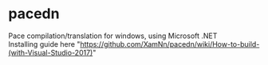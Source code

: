 # pacedn
Pace compilation/translation for windows, using Microsoft .NET  
Installing guide here "https://github.com/XamNn/pacedn/wiki/How-to-build-(with-Visual-Studio-2017)"
